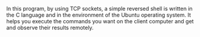 In this program, by using TCP sockets, a simple reversed shell is written in the C language and in the environment of the Ubuntu operating system.
It helps you execute the commands you want on the client computer and get and observe their results remotely.
